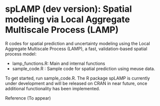 # spLAMP (dev version): Spatial modeling via Local Aggregate Multiscale Process (LAMP)
R codes for spatial prediction and uncertainty modeling using the Local Aggregate Multiscale Process (LAMP), a fast, validation-based spatial process model:
- lamp_functions.R: Main and internal functions
- sample_code.R   : Sample code for spatial prediction using meuse data.

To get started, run sample_code.R. The R package spLAMP is currently under development and will be released on CRAN in near future, once additional functionality has been implemented.


Reference (To appear)
